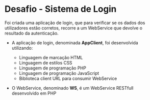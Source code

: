 # Desafio - Sistema de Login

Foi criada uma aplicação de login, que para verificar se os dados dos utilizadores estão corretos, recorre a um WebService que devolve o resultado da autenticação.

 - A aplicação de login, denominada **AppClient**, foi desenvolvida utilizando:
	 - Linguagem de marcação HTML
	 - Linguagem de estilos CSS
	 - Linguagem de programação PHP
	 - Linguagem de programação JavaScript
	 - Biblioteca client URL para consumir WebService
 
 - O WebService, denominado **WS**, é um WebService RESTfull desenvolvido em PHP